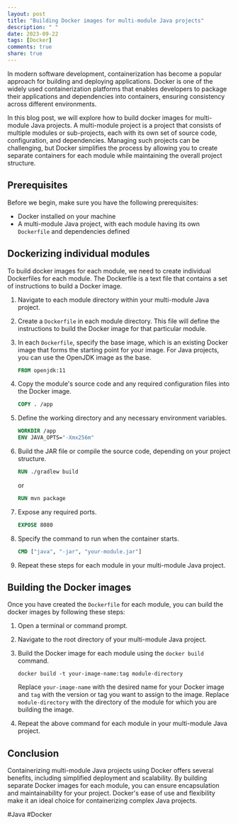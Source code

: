 ```yaml
---
layout: post
title: "Building Docker images for multi-module Java projects"
description: " "
date: 2023-09-22
tags: [Docker]
comments: true
share: true
---
```


In modern software development, containerization has become a popular approach for building and deploying applications. Docker is one of the widely used containerization platforms that enables developers to package their applications and dependencies into containers, ensuring consistency across different environments.

In this blog post, we will explore how to build docker images for multi-module Java projects. A multi-module project is a project that consists of multiple modules or sub-projects, each with its own set of source code, configuration, and dependencies. Managing such projects can be challenging, but Docker simplifies the process by allowing you to create separate containers for each module while maintaining the overall project structure.

## Prerequisites

Before we begin, make sure you have the following prerequisites:

- Docker installed on your machine
- A multi-module Java project, with each module having its own `Dockerfile` and dependencies defined

## Dockerizing individual modules

To build docker images for each module, we need to create individual Dockerfiles for each module. The Dockerfile is a text file that contains a set of instructions to build a Docker image.

1. Navigate to each module directory within your multi-module Java project.
2. Create a `Dockerfile` in each module directory. This file will define the instructions to build the Docker image for that particular module.
3. In each `Dockerfile`, specify the base image, which is an existing Docker image that forms the starting point for your image. For Java projects, you can use the OpenJDK image as the base.
   
   ```Dockerfile
   FROM openjdk:11
   ```

4. Copy the module's source code and any required configuration files into the Docker image.

   ```Dockerfile
   COPY . /app
   ```

5. Define the working directory and any necessary environment variables.

   ```Dockerfile
   WORKDIR /app
   ENV JAVA_OPTS="-Xmx256m"
   ```

6. Build the JAR file or compile the source code, depending on your project structure.

   ```Dockerfile
   RUN ./gradlew build
   ```

   or

   ```Dockerfile
   RUN mvn package
   ```

7. Expose any required ports.

   ```Dockerfile
   EXPOSE 8080
   ```

8. Specify the command to run when the container starts.

   ```Dockerfile
   CMD ["java", "-jar", "your-module.jar"]
   ```

9. Repeat these steps for each module in your multi-module Java project.

## Building the Docker images

Once you have created the `Dockerfile` for each module, you can build the docker images by following these steps:

1. Open a terminal or command prompt.
2. Navigate to the root directory of your multi-module Java project.
3. Build the Docker image for each module using the `docker build` command.

   ```shell
   docker build -t your-image-name:tag module-directory
   ```

   Replace `your-image-name` with the desired name for your Docker image and `tag` with the version or tag you want to assign to the image. Replace `module-directory` with the directory of the module for which you are building the image.

4. Repeat the above command for each module in your multi-module Java project.

## Conclusion

Containerizing multi-module Java projects using Docker offers several benefits, including simplified deployment and scalability. By building separate Docker images for each module, you can ensure encapsulation and maintainability for your project. Docker's ease of use and flexibility make it an ideal choice for containerizing complex Java projects.

#Java #Docker